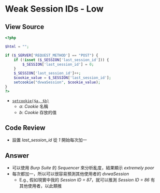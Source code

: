 # Weak Session IDs - Low

## View Source

```PHP
<?php

$html = "";

if ($_SERVER['REQUEST_METHOD'] == "POST") {
    if (!isset ($_SESSION['last_session_id'])) {
        $_SESSION['last_session_id'] = 0;
    }
    $_SESSION['last_session_id']++;
    $cookie_value = $_SESSION['last_session_id'];
    setcookie("dvwaSession", $cookie_value);
}
?> 
```

- [`setcookie($a, $b)`](https://www.php.net/manual/zh/function.setcookie.php)
	- *a*: *Cookie* 名稱
	- *b*: *Cookie* 存放的值

## Code Review

- 設置 *last_session_id* 從 *1* 開始每次加一

## Answer

- 可以使用 *Burp Suite* 的 *Sequencer* 來分析亂度，結果顯示 *extremely poor*
- 每次都加一，所以可以很容易預測其他使用者的 *dvwaSession*
	- E.g., 假如現實中我的 *Session ID = 87*，就可以推測 *Session ID = 86* 有其他使用者，以此類推